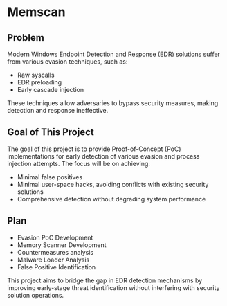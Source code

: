 # Memscan

## Problem

Modern Windows Endpoint Detection and Response (EDR) solutions suffer from various evasion techniques, such as:

- Raw syscalls
- EDR preloading
- Early cascade injection

These techniques allow adversaries to bypass security measures, making detection and response ineffective.

## Goal of This Project

The goal of this project is to provide Proof-of-Concept (PoC) implementations for early detection of various evasion and process injection attempts. The focus will be on achieving:

- Minimal false positives
- Minimal user-space hacks, avoiding conflicts with existing security solutions
- Comprehensive detection without degrading system performance

## Plan
- Evasion PoC Development
- Memory Scanner Development
- Countermeasures analysis
- Malware Loader Analysis
- False Positive Identification



This project aims to bridge the gap in EDR detection mechanisms by improving early-stage threat identification without interfering with security solution operations.

